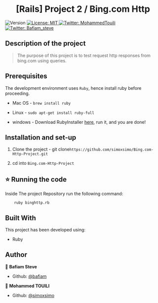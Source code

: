 <h1 align="center">[Rails] Project 2 / Bing.com Http</h1>
<p>
  <img alt="Version" src="https://img.shields.io/badge/version-0.0.1-blue.svg?cacheSeconds=2592000" />
  <a href="#" target="_blank">
    <img alt="License: MIT " src="https://img.shields.io/badge/License-MIT -yellow.svg" />
  </a>
  <a href="https://twitter.com/MohammedTouili " target="_blank">
    <img alt="Twitter: MohammedTouili " src="https://img.shields.io/twitter/follow/MohammedTouili.svg?style=social" />
  </a>
  <a href="https://twitter.com/Bafiam_steve " target="_blank">
    <img alt="Twitter: Bafiam_steve " src="https://img.shields.io/twitter/follow/Bafiam_steve.svg?style=social" />
  </a>
</p>

## Description of the project

> The purpose of this project is to test request http responses from bing.com using queries.

## Prerequisites

The development environment uses `Ruby`, hence install ruby before proceeding.

- Mac OS - `brew install ruby`

- Linux - `sudo apt-get install ruby-full`

- windows - Download RubyInstaller [here](https://rubyinstaller.org/), run it, and you are done!

## Installation and set-up

1. Clone the project - git clone`https://github.com/simoxsimo/Bing.com-Http-Project.git`

2. cd into `Bing.com-Http-Project`

## ⭐️ Running the code

Inside The project Repository run the following command:

```
    ruby binghttp.rb
```

## Built With

This project has been developed using:

- Ruby

## Author

👤 **Bafiam Steve**

- Github: [@bafiam](https://github.com/bafiam)

👤 **Mohammed TOUILI**

- Github: [@simoxsimo](https://github.com/simoxsimo)
